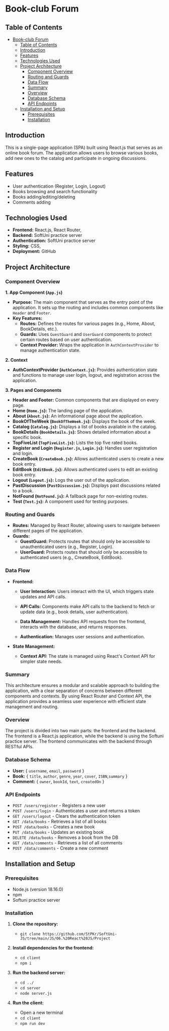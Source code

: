 # Book-club Forum

## Table of Contents
- [Book-club Forum](#book-club-forum)
  - [Table of Contents](#table-of-contents)
  - [Introduction](#introduction)
  - [Features](#features)
  - [Technologies Used](#technologies-used)
  - [Project Architecture](#project-architecture)
    - [Component Overview](#component-overview)
    - [Routing and Guards](#routing-and-guards)
    - [Data Flow](#data-flow)
    - [Summary](#summary)
    - [Overview](#overview)
    - [Database Schema](#database-schema)
    - [API Endpoints](#api-endpoints)
  - [Installation and Setup](#installation-and-setup)
    - [Prerequisites](#prerequisites)
    - [Installation](#installation)

## Introduction
This is a single-page application (SPA) built using React.js that serves as an online book forum. The application allows users to browse various books, add new ones to the catalog and participate in ongoing discussions. 


## Features
- User authentication (Register, Login, Logout)
- Books browsing and search functionality
- Books adding/editing/deleting
- Comments adding

## Technologies Used
- **Frontend:** React.js, React Router,
- **Backend:** SoftUni practice server
- **Authentication:** SoftUni practice server
- **Styling:** CSS, 
- **Deployment:** GitHub

## Project Architecture

### Component Overview

**1. App Component (`App.js`)**

- **Purpose:** The main component that serves as the entry point of the application. It sets up the routing and includes common components like `Header` and `Footer`.
- **Key Features:**
  - **Routes:** Defines the routes for various pages (e.g., Home, About, BookDetails, etc.).
  - **Guards:** Uses `GuestGuard` and `UserGuard` components to protect certain routes based on user authentication.
  - **Context Provider:** Wraps the application in `AuthContextProvider` to manage authentication state.

**2. Context**

- **AuthContextProvider (`AuthContext.js`):** Provides authentication state and functions to manage user login, logout, and registration across the application.

**3. Pages and Components**

- **Header and Footer:** Common components that are displayed on every page.
- **Home (`Home.js`):** The landing page of the application.
- **About (`About.js`):** An informational page about the application.
- **BookOfTheWeek (`BookOfTheWeek.js`):** Displays the book of the week.
- **Catalog (`Catalog.js`):** Displays a list of books available in the catalog.
- **BookDetails (`BookDetails.js`):** Shows detailed information about a specific book.
- **TopFiveList (`TopFiveList.js`):** Lists the top five rated books.
- **Register and Login (`Register.js`, `Login.js`):** Handles user registration and login.
- **CreateBook (`CreateBook.js`):** Allows authenticated users to create a new book entry.
- **EditBook (`EditBook.js`):** Allows authenticated users to edit an existing book entry.
- **Logout (`Logout.js`):** Logs the user out of the application.
- **PastDiscussion (`PastDiscussion.js`):** Displays past discussions related to a book.
- **NotFound (`NotFound.js`):** A fallback page for non-existing routes.
- **Test (`Test.js`):** A component used for testing purposes.

### Routing and Guards

- **Routes:** Managed by React Router, allowing users to navigate between different pages of the application.
- **Guards:**
  - **GuestGuard:** Protects routes that should only be accessible to unauthenticated users (e.g., Register, Login).
  - **UserGuard:** Protects routes that should only be accessible to authenticated users (e.g., CreateBook, EditBook).

### Data Flow

- **Frontend:** 
  - **User Interaction:** Users interact with the UI, which triggers state updates and API calls.
  - **API Calls:** Components make API calls to the backend to fetch or update data (e.g., book details, user authentication).


  - **Data Management:** Handles API requests from the frontend, interacts with the database, and returns responses.
  - **Authentication:** Manages user sessions and authentication.

- **State Management:** 
  - **Context API:** The state is managed using React's Context API for simpler state needs.

### Summary

This architecture ensures a modular and scalable approach to building the application, with a clear separation of concerns between different components and contexts. By using React Router and Context API, the application provides a seamless user experience with efficient state management and routing.

### Overview
The project is divided into two main parts: the frontend and the backend. The frontend is a React.js application, while the backend is using the Softuni practice server. The frontend communicates with the backend through RESTful APIs.

### Database Schema
- **User:** { `username`, `email`, `password` }
- **Book:** { `title`, `author`, `genre`, `year`, `cover`, `ISBN`,`summary` }
- **Comment:** { `owner`, `bookId`, `text`, `createdOn` }

### API Endpoints
- `POST /users/register` - Registers a new user
- `POST /users/login` - Authenticates a user and returns a token
- `GET /users/logout` - Clears the authentication token
- `GET /data/books` - Retrieves a list of all books
- `POST /data/books` - Creates a new book
- `PUT /data/books` - Updates an existing book
- `DELETE /data/books` - Removes a book from the DB
- `GET /data/comments` - Retrieves a list of all comments
- `POST /data/comments` - Create a new comment

## Installation and Setup

### Prerequisites
- Node.js (version 18.16.0)
- npm
- Softuni practice server

### Installation

1. **Clone the repository:**
   - `git clone https://github.com/StPKr/SoftUni-JS/tree/main/JS/06.%20React%20JS/Project`

2. **Install dependencies for the frontend:**
   - `cd client`
   - `npm i`

3. **Run the backend server:**
   - `cd ../`
   - `cd server`
   - `node server.js`

4. **Run the client:**
   - Open a new terminal
   - `cd client`
   - `npm run dev`